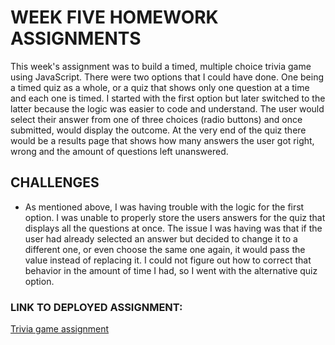 # WEEK FIVE HOMEWORK ASSIGNMENTS

<p>This week's assignment was to build a timed, multiple choice trivia game using JavaScript. There were two options that I could have done. One being a timed quiz as a whole, or a quiz that shows only one question at a time and each one is timed. I started with the first option but later switched to the latter because the logic was easier to code and understand. The user would select their answer from one of three choices (radio buttons) and once submitted, would display the outcome. At the very end of the quiz there would be a results page that shows how many answers the user got right, wrong and the amount of questions left unanswered.</p>

## CHALLENGES
* As mentioned above, I was having trouble with the logic for the first option. I was unable to properly store the users answers for the quiz that displays all the questions at once. The issue I was having was that if the user had already selected an answer but decided to change it to a different one, or even choose the same one again, it would pass the value instead of replacing it. I could not figure out how to correct that behavior in the amount of time I had, so I went with the alternative quiz option.


### LINK TO DEPLOYED ASSIGNMENT:

<a href="https://august-johnson.github.io/week5/triviagame/index.html">Trivia game assignment</a>
